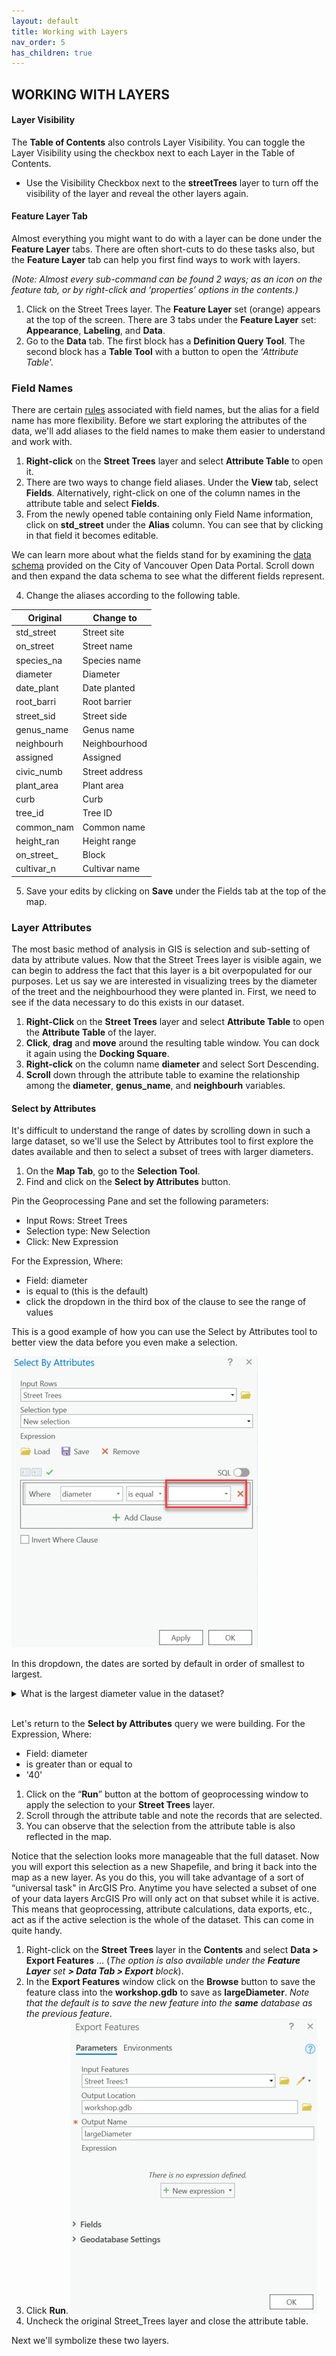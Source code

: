 ```yaml
---
layout: default
title: Working with Layers
nav_order: 5
has_children: true
---
```


## WORKING WITH LAYERS

#### Layer Visibility
The **Table of Contents** also controls Layer Visibility.  You can toggle the Layer Visibility using the checkbox next to each Layer in the Table of Contents.
- Use the Visibility Checkbox next to the **streetTrees** layer to turn off the visibility of the layer and reveal the other layers again.

#### Feature Layer Tab
Almost everything you might want to do with a layer can be done under the **Feature Layer** tabs.  There are often short-cuts to do these tasks also, but the **Feature Layer** tab can help you first find ways to work with layers.  

_(Note: Almost every sub-command can be found 2 ways; as an icon on the feature tab, or by right-click and ‘properties’ options in the contents.)_

1. Click on the Street Trees layer. The **Feature Layer** set (orange) appears at the top of the screen. There are 3 tabs under the **Feature Layer** set: **Appearance**, **Labeling**, and **Data**.
2. Go to the **Data** tab. The first block has a **Definition Query Tool**. The second block has a **Table Tool** with a button to open the ‘_Attribute Table_’. 

### Field Names
There are certain [rules](https://support.esri.com/en/technical-article/000005588) associated with field names, but the alias for a field name has more flexibility. Before we start exploring the attributes of the data, we'll add aliases to the field names to make them easier to understand and work with.
1. **Right-click** on the **Street Trees** layer and select **Attribute Table** to open it.
2. There are two ways to change field aliases. Under the **View** tab, select **Fields**. Alternatively, right-click on one of the column names in the attribute table and select **Fields**.
3. From the newly opened table containing only Field Name information, click on **std_street** under the **Alias** column. You can see that by clicking in that field it becomes editable. 

We can learn more about what the fields stand for by examining the [data schema](https://opendata.vancouver.ca/explore/dataset/street-trees/information/?disjunctive.species_name&disjunctive.common_name&disjunctive.height_range_id) provided on the City of Vancouver Open Data Portal. 
Scroll down and then expand the data schema to see what the different fields represent.

4. Change the aliases according to the following table.

| Original  | Change to |
| ------------- | ------------- |
| std_street  | Street site |
| on_street  | Street name |
| species_na  | Species name |
| diameter  | Diameter |
| date_plant  | Date planted |
| root_barri  | Root barrier |
| street_sid  | Street side |
| genus_name  | Genus name |
| neighbourh  | Neighbourhood |
| assigned  | Assigned |
| civic_numb  | Street address |
| plant_area  | Plant area |
| curb  | Curb |
| tree_id  | Tree ID |
| common_nam  | Common name |
| height_ran  | Height range |
| on_street_  | Block |
| cultivar_n  | Cultivar name |

5. Save your edits by clicking on **Save** under the Fields tab at the top of the map.

### Layer Attributes
The most basic method of analysis in GIS is selection and sub-setting of data by attribute values. Now that the Street Trees layer is visible again, we can begin to address the fact that this layer is a bit overpopulated for our purposes. Let us say we are interested in visualizing trees by the diameter of the treet and the neighbourhood they were planted in. First, we need to see if the data necessary to do this exists in our dataset.
1. **Right-Click** on the **Street Trees** layer and select **Attribute Table** to open the **Attribute Table** of the layer.
2. **Click**, **drag** and **move** around the resulting table window. You can dock it again using the **Docking Square**.
3. **Right-click** on the column name **diameter** and select Sort Descending.
6. **Scroll** down through the attribute table to examine the relationship among the **diameter**, **genus_name**, and **neighbourh** variables.

#### Select by Attributes
It's difficult to understand the range of dates by scrolling down in such a large dataset, so we'll use the Select by Attributes tool to first explore the dates available and then to select a subset of trees with larger diameters.
1. On the **Map Tab**, go to the **Selection Tool**.
2. Find and click on the **Select by Attributes** button.

Pin the Geoprocessing Pane and set the following parameters:

-	Input Rows: Street Trees
- Selection type: New Selection
- Click: New Expression

For the Expression, Where:

-	Field: diameter
- is equal to (this is the default)
- click the dropdown in the third box of the clause to see the range of values

This is a good example of how you can use the Select by Attributes tool to better view the data before you even make a selection.

![dropdown.jpg](https://raw.githubusercontent.com/fiddleHeads/intro-to-arcgis-pro/master/content/images/dropdown.jpg)

In this dropdown, the dates are sorted by default in order of smallest to largest.

<details>
<summary>What is the largest diameter value in the dataset?</summary>

435
</details>
<br>

Let's return to the **Select by Attributes** query we were building.
For the Expression, Where:

-	Field: diameter
- is greater than or equal to
- '40'

1. Click on the “**Run**” button at the bottom of geoprocessing window to apply the selection to your **Street Trees** layer.
2. Scroll through the attribute table and note the records that are selected.
3. You can observe that the selection from the attribute table is also reflected in the map.

Notice that the selection looks more manageable that the full dataset.  Now you will export this selection as a new Shapefile, and bring it back into the map as a new layer. As you do this, you will take advantage of a sort of “universal task" in ArcGIS Pro. Anytime you have selected a subset of one of your data layers ArcGIS Pro will only act on that subset while it is active. This means that geoprocessing, attribute calculations, data exports, etc., act as if the active selection is the whole of the dataset. This can come in quite handy.

1. Right-click on the **Street Trees** layer in the **Contents** and select **Data > Export Features** …
(_The option is also available under the **Feature Layer** set **> Data Tab > Export** block_).
2. In the **Export Features** window click on the **Browse** button to save the feature class into the **workshop.gdb** to save as **largeDiameter**. _Note that the default is to save the new feature into the ***same*** database as the previous feature_.
3. Click **Run**.
![exportData.jpg](https://raw.githubusercontent.com/fiddleHeads/intro-to-arcgis-pro/master/content/images/exportData.jpg)
4. Uncheck the original Street_Trees layer and close the attribute table.

Next we'll symbolize these two layers.
